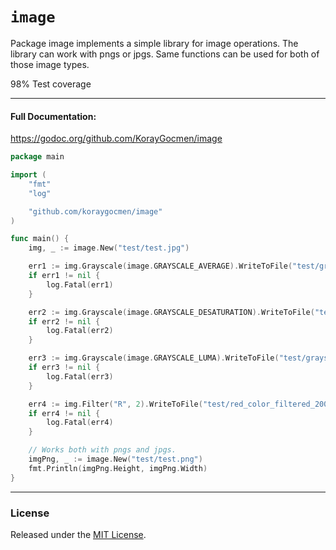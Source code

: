 # `image`

 Package image implements a simple library for image operations. The library can work with pngs or jpgs. Same functions can be used for both of those image types.

98% Test coverage

---
#### Full Documentation:

https://godoc.org/github.com/KorayGocmen/image

```go
package main

import (
	"fmt"
	"log"

	"github.com/koraygocmen/image"
)

func main() {
	img, _ := image.New("test/test.jpg")

	err1 := img.Grayscale(image.GRAYSCALE_AVERAGE).WriteToFile("test/grayscale_average_method.jpg")
	if err1 != nil {
		log.Fatal(err1)
	}

	err2 := img.Grayscale(image.GRAYSCALE_DESATURATION).WriteToFile("test/grayscale_saturation_method.jpg")
	if err2 != nil {
		log.Fatal(err2)
	}

	err3 := img.Grayscale(image.GRAYSCALE_LUMA).WriteToFile("test/grayscale_luma_method.jpg")
	if err3 != nil {
		log.Fatal(err3)
	}

	err4 := img.Filter("R", 2).WriteToFile("test/red_color_filtered_200_percent.jpg")
	if err4 != nil {
		log.Fatal(err4)
	}

	// Works both with pngs and jpgs.
	imgPng, _ := image.New("test/test.png")
	fmt.Println(imgPng.Height, imgPng.Width)
}

```

---

### License

Released under the [MIT License](https://github.com/KorayGocmen/image/blob/master/LICENSE).